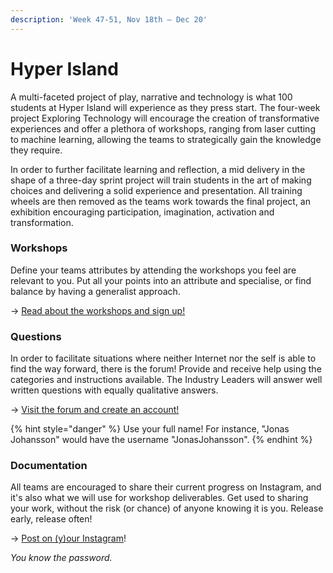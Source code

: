```yaml
---
description: 'Week 47-51, Nov 18th — Dec 20'
---
```


# Hyper Island

A multi-faceted project of play, narrative and technology is what 100 students at Hyper Island will experience as they press start. The four-week project Exploring Technology will encourage the creation of transformative experiences and offer a plethora of workshops, ranging from laser cutting to machine learning, allowing the teams to strategically gain the knowledge they require.

In order to further facilitate learning and reflection, a mid delivery in the shape of a three-day sprint project will train students in the art of making choices and delivering a solid experience and presentation. All training wheels are then removed as the teams work towards the final project, an exhibition encouraging participation, imagination, activation and transformation.

### Workshops

Define your teams attributes by attending the workshops you feel are relevant to you. Put all your points into an attribute and specialise, or find balance by having a generalist approach.

→ [Read about the workshops and sign up!](workshops.md)

### Questions

In order to facilitate situations where neither Internet nor the self is able to find the way forward, there is the forum! Provide and receive help using the categories and instructions available. The Industry Leaders will answer well written questions with equally qualitative answers.

→ [Visit the forum and create an account!](https://forum.exploring.technology/)

{% hint style="danger" %}
Use your full name! For instance, "Jonas Johansson" would have the username "JonasJohansson".
{% endhint %}

### Documentation

All teams are encouraged to share their current progress on Instagram, and it's also what we will use for workshop deliverables. Get used to sharing your work, without the risk \(or chance\) of anyone knowing it is you. Release early, release often!

→ [Post on \(y\)our Instagram](https://www.instagram.com/exploring_technology/)!

_You know the password._

